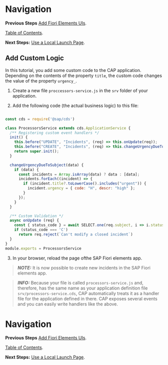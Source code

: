 # Navigation

**Previous Steps**
[Add Fiori Elements UIs](03_Add_Fiori_Elements_UIs.md).

[Table of Contents](Table_of_Contents.md).

**Next Steps:**
[Use a Local Launch Page](05_Use_a_Local_Launch_Page.md).

## Add Custom Logic 

In this tutorial, you add some custom code to the CAP application. Depending on the contents of the property `title`, the custom code changes the value of the property `urgency_`.

1. Create a new file `proccessors-service.js` in the `srv` folder of your application.

2. Add the following code (the actual business logic) to this file:

```js

const cds = require('@sap/cds')

class ProcessorsService extends cds.ApplicationService {
  /** Registering custom event handlers */
  init() {
    this.before("UPDATE", "Incidents", (req) => this.onUpdate(req));
    this.before("CREATE", "Incidents", (req) => this.changeUrgencyDueToSubject(req.data));
    return super.init();
  }

  changeUrgencyDueToSubject(data) {
    if (data) {
      const incidents = Array.isArray(data) ? data : [data];
      incidents.forEach((incident) => {
        if (incident.title?.toLowerCase().includes("urgent")) {
          incident.urgency = { code: "H", descr: "high" };
        }
      });
    }
  }

  /** Custom Validation */
  async onUpdate (req) {
    const { status_code } = await SELECT.one(req.subject, i => i.status_code).where({ID: req.data.ID})
    if (status_code === 'C')
      return req.reject(`Can't modify a closed incident`)
  }
}
module.exports = ProcessorsService
```

3. In your browser, reload the page ofthe SAP Fiori elements app.

> **_NOTE:_** It is now possible to create new incidents in the SAP Fiori elements app.

> **_INFO:_** Because your file is called `processors-service.js` and, therefore, has the same name
> as your application definition file `srv/processors-service.cds`, CAP automatically treats it as a
> handler file for the application defined in there. CAP exposes several events and you can easily
> write handlers like the above.

# Navigation

**Previous Steps**
[Add Fiori Elements UIs](03_Add_Fiori_Elements_UIs.md).

[Table of Contents](Table_of_Contents.md).

**Next Steps:**
[Use a Local Launch Page](05_Use_a_Local_Launch_Page.md).

